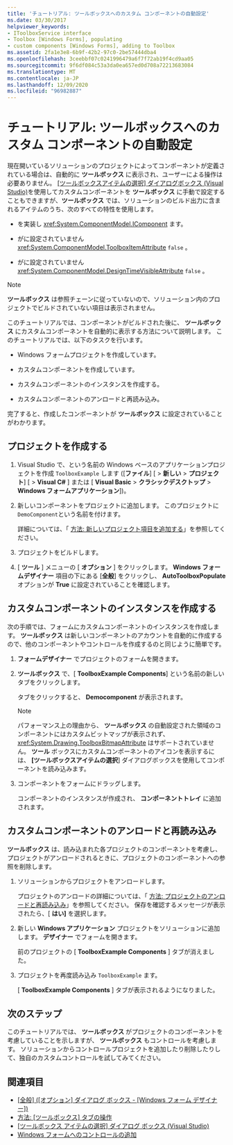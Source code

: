 ```yaml
---
title: 'チュートリアル: ツールボックスへのカスタム コンポーネントの自動設定'
ms.date: 03/30/2017
helpviewer_keywords:
- IToolboxService interface
- Toolbox [Windows Forms], populating
- custom components [Windows Forms], adding to Toolbox
ms.assetid: 2fa1e3e8-6b9f-42b2-97c0-2be57444dba4
ms.openlocfilehash: 3ceebbf07c0241996479a6f7f72ab19f4cd9aa05
ms.sourcegitcommit: 9f6df084c53a3da0ea657ed0d708a72213683084
ms.translationtype: MT
ms.contentlocale: ja-JP
ms.lasthandoff: 12/09/2020
ms.locfileid: "96982887"
---
```

# <a name="walkthrough-automatically-populating-the-toolbox-with-custom-components"></a>チュートリアル: ツールボックスへのカスタム コンポーネントの自動設定

現在開いているソリューションのプロジェクトによってコンポーネントが定義されている場合は、自動的に **ツールボックス** に表示され、ユーザーによる操作は必要ありません。 [[ツールボックスアイテムの選択] ダイアログボックス (Visual Studio)](/previous-versions/visualstudio/visual-studio-2010/dyca0t6t(v=vs.100))を使用してカスタムコンポーネントを **ツールボックス** に手動で設定することもできますが、**ツールボックス** では、ソリューションのビルド出力に含まれるアイテムのうち、次のすべての特性を使用します。

- を実装し <xref:System.ComponentModel.IComponent> ます。

- がに設定されていません <xref:System.ComponentModel.ToolboxItemAttribute> `false` 。

- がに設定されていません <xref:System.ComponentModel.DesignTimeVisibleAttribute> `false` 。

> [!NOTE]
> **ツールボックス** は参照チェーンに従っていないので、ソリューション内のプロジェクトでビルドされていない項目は表示されません。

このチュートリアルでは、コンポーネントがビルドされた後に、 **ツールボックス** にカスタムコンポーネントを自動的に表示する方法について説明します。 このチュートリアルでは、以下のタスクを行います。

- Windows フォームプロジェクトを作成しています。

- カスタムコンポーネントを作成しています。

- カスタムコンポーネントのインスタンスを作成する。

- カスタムコンポーネントのアンロードと再読み込み。

完了すると、作成したコンポーネントが **ツールボックス** に設定されていることがわかります。

## <a name="create-the-project"></a>プロジェクトを作成する

1. Visual Studio で、という名前の Windows ベースのアプリケーションプロジェクトを作成 `ToolboxExample` します ([**ファイル**] [  >  **新しい**  >  **プロジェクト**] [  >  **Visual C#** ] または [ **Visual Basic**  >  **クラシックデスクトップ**  >  **Windows フォームアプリケーション**])。

2. 新しいコンポーネントをプロジェクトに追加します。 このプロジェクトに `DemoComponent`という名前を付けます。

     詳細については、「 [方法: 新しいプロジェクト項目を追加する](/previous-versions/visualstudio/visual-studio-2010/w0572c5b(v=vs.100))」を参照してください。

3. プロジェクトをビルドします。

4. [ **ツール** ] メニューの [ **オプション** ] をクリックします。 **Windows フォームデザイナー** 項目の下にある [**全般**] をクリックし、 **AutoToolboxPopulate** オプションが **True** に設定されていることを確認します。

## <a name="create-an-instance-of-a-custom-component"></a>カスタムコンポーネントのインスタンスを作成する

次の手順では、フォームにカスタムコンポーネントのインスタンスを作成します。 **ツールボックス** は新しいコンポーネントのアカウントを自動的に作成するので、他のコンポーネントやコントロールを作成するのと同じように簡単です。

1. **フォームデザイナー** でプロジェクトのフォームを開きます。

2. **ツールボックス** で、[ **ToolboxExample Components**] という名前の新しいタブをクリックします。

     タブをクリックすると、 **Democomponent** が表示されます。

    > [!NOTE]
    > パフォーマンス上の理由から、 **ツールボックス** の自動設定された領域のコンポーネントにはカスタムビットマップが表示されず、 <xref:System.Drawing.ToolboxBitmapAttribute> はサポートされていません。 **ツール** ボックスにカスタムコンポーネントのアイコンを表示するには、 **[ツールボックスアイテムの選択**] ダイアログボックスを使用してコンポーネントを読み込みます。

3. コンポーネントをフォームにドラッグします。

     コンポーネントのインスタンスが作成され、 **コンポーネントトレイ** に追加されます。

## <a name="unload-and-reload-a-custom-component"></a>カスタムコンポーネントのアンロードと再読み込み

**ツールボックス** は、読み込まれた各プロジェクトのコンポーネントを考慮し、プロジェクトがアンロードされるときに、プロジェクトのコンポーネントへの参照を削除します。

1. ソリューションからプロジェクトをアンロードします。

     プロジェクトのアンロードの詳細については、「 [方法: プロジェクトのアンロードと再読み込み](/previous-versions/visualstudio/visual-studio-2010/tt479x1t(v=vs.100))」を参照してください。 保存を確認するメッセージが表示されたら、[ **はい]** を選択します。

2. 新しい **Windows アプリケーション** プロジェクトをソリューションに追加します。 **デザイナー** でフォームを開きます。

     前のプロジェクトの [ **ToolboxExample Components** ] タブが消えました。

3. プロジェクトを再度読み込み `ToolboxExample` ます。

     [ **ToolboxExample Components** ] タブが表示されるようになりました。

## <a name="next-steps"></a>次のステップ

このチュートリアルでは、 **ツールボックス** がプロジェクトのコンポーネントを考慮していることを示しますが、 **ツールボックス** もコントロールを考慮します。 ソリューションからコントロールプロジェクトを追加したり削除したりして、独自のカスタムコントロールを試してみてください。

## <a name="see-also"></a>関連項目

- [[全般] ([オプション] ダイアログ ボックス - [Windows フォーム デザイナー])](/previous-versions/visualstudio/visual-studio-2010/5aazxs78(v=vs.100))
- [方法: [ツールボックス] タブの操作](/previous-versions/visualstudio/visual-studio-2010/66kwe227(v=vs.100))
- [[ツールボックス アイテムの選択] ダイアログ ボックス (Visual Studio)](/previous-versions/visualstudio/visual-studio-2010/dyca0t6t(v=vs.100))
- [Windows フォームへのコントロールの追加](putting-controls-on-windows-forms.md)
